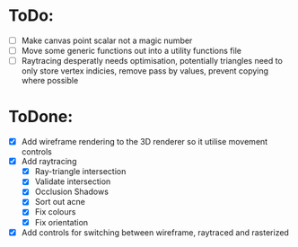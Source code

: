 # ToDo:
- [ ] Make canvas point scalar not a magic number
- [ ] Move some generic functions out into a utility functions file
- [ ] Raytracing desperatly needs optimisation, potentially triangles need to only store vertex indicies, remove pass by values, prevent copying where possible

# ToDone:
- [X] Add wireframe rendering to the 3D renderer so it utilise movement controls
- [X] Add raytracing
    - [X] Ray-triangle intersection
    - [X] Validate intersection
    - [X] Occlusion Shadows
    - [X] Sort out acne
    - [X] Fix colours
    - [X] Fix orientation
    
- [X] Add controls for switching between wireframe, raytraced and rasterized